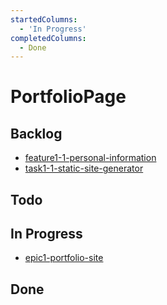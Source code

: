 ```yaml
---
startedColumns:
  - 'In Progress'
completedColumns:
  - Done
---
```


# PortfolioPage

## Backlog

- [feature1-1-personal-information](tasks/feature1-1-personal-information.md)
- [task1-1-static-site-generator](tasks/task1-1-static-site-generator.md)

## Todo

## In Progress

- [epic1-portfolio-site](tasks/epic1-portfolio-site.md)

## Done
